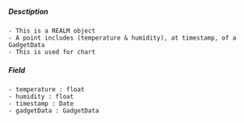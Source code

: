 ##### Desctiption
	- This is a REALM object
	- A point includes (temperature & humidity), at timestamp, of a GadgetData
	- This is used for chart


##### Field
	- temperature : float
	- humidity : float
	- timestamp : Date
	- gadgetData : GadgetData